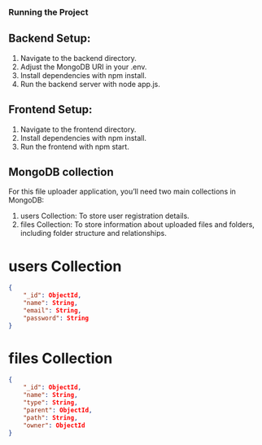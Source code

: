 ### Running the Project

## Backend Setup:

1. Navigate to the backend directory.
2. Adjust the MongoDB URI in your .env.
3. Install dependencies with npm install.
4. Run the backend server with node app.js.

## Frontend Setup:

1. Navigate to the frontend directory.
2. Install dependencies with npm install.
3. Run the frontend with npm start.

## MongoDB collection

For this file uploader application, you’ll need two main collections in MongoDB:

1. users Collection: To store user registration details.
2. files Collection: To store information about uploaded files and folders, including folder structure and relationships.

# users Collection

```json
{
    "_id": ObjectId,
    "name": String,
    "email": String,
    "password": String
}
```

# files Collection

```json
{
    "_id": ObjectId,
    "name": String,
    "type": String,
    "parent": ObjectId,
    "path": String,
    "owner": ObjectId
}
```